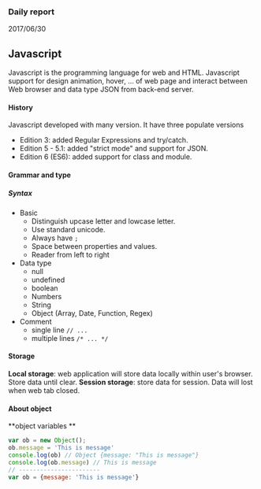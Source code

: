 ### Daily report 
2017/06/30
## Javascript
Javascript is the programming language for web and HTML.
Javascript support for design animation, hover, ... of web page and interact between Web browser and data type JSON from back-end server.
#### History
Javascript developed with many version. It have three populate versions
-	Edition 3: added Regular Expressions and try/catch.
-	Edition 5 - 5.1: added "strict mode" and support for JSON.
-	Edition 6 (ES6): added support for class and module.
#### Grammar and type 
##### Syntax
-	Basic
	-	Distinguish upcase letter and lowcase letter.
	-	Use standard unicode.
	-	Always have `;` 
	-	Space between properties and values.
	-	Reader from left to right
-	Data type
	-	null
	-	undefined
	-	boolean
	-	Numbers
	-	String 
	-	Object (Array, Date, Function, Regex)
-	Comment
	-	single line `// ...`
	-	multiple lines `/* ... */`
#### Storage
**Local storage**: web application will store data locally within user's browser. Store data until clear.
**Session storage**: store data for session. Data will lost when web tab closed.
#### About object
**object variables **
```javascript
var ob = new Object();
ob.message = 'This is message'
console.log(ob) // Object {message: "This is message"}
console.log(ob.message) // This is message
// -----------------------
var ob = {message: 'This is message'}
```

